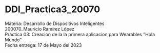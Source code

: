 # DDI_Practica3_20070
Materia: Desarrollo de Dispositivos Inteligentes <br>
200070_Mauricio Ramírez López<br>
Práctica 03: Creacion de la la primera aplicacion para Wearables "Hola Mundo"<br>
Fecha entrega: 17 de Mayo del 2023

